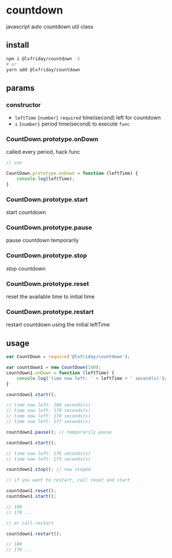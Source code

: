 # countdown

javascript auto countdown util class

## install

```bash
npm i @lxfriday/countdown -S
# or
yarn add @lxfriday/countdown
```

## params

### constructor

- `leftTime` `{number}` `required` time(second) left for countdown
- `i` `{number}` period time(second) to execute `func`


### CountDown.prototype.onDown
called every period, hack func

```js
// use

CountDown.prototype.onDown = function (leftTime) {
    console.log(leftTime);
}

```

### CountDown.prototype.start
start countdown

### CountDown.prototype.pause
pause countdown temporarily

### CountDown.prototype.stop
stop countdown

### CountDown.prototype.reset
reset the available time to initial time

### CountDown.prototype.restart
restart countdown using the initial leftTime

## usage

```js
var CountDown = require('@lxfriday/countdown');

var countdown1 = new CountDown(180);
countdown1.onDown = function (leftTime) {
    console.log('time now left: ' + leftTime + ' second(s)');
}

countdown1.start();

// time now left: 180 seconds(s)
// time now left: 179 seconds(s)
// time now left: 178 seconds(s)
// time now left: 177 seconds(s)

countdown1.pause(); // temporarily pause

countdown1.start();

// time now left: 176 seconds(s)
// time now left: 175 seconds(s)

countdown1.stop(); // now stoped

// if you want to restart, call reset and start

countdown1.reset();
countdown1.start();

// 180
// 179 ...

// or call restart

countdown1.restart();

// 180
// 179 ...

```
